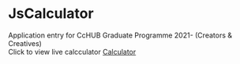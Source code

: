 # JsCalculator
Application entry for CcHUB Graduate Programme 2021- (Creators & Creatives)
<br>Click to view live calcculator <a href="https://oge-nna.github.io/JsCalculator" target="_blank">Calculator</a>

